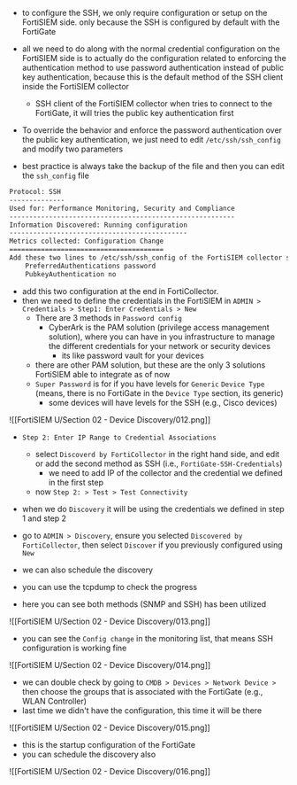 - to configure the SSH, we only require configuration or setup on the FortiSIEM side. only because the SSH is configured by default with the FortiGate
- all we need to do along with the normal credential configuration on the FortiSIEM side is to actually do the configuration related to enforcing the authentication method to use password authentication instead of public key authentication, because this is the default method of the SSH client inside the FortiSIEM collector
	- SSH client of the FortiSIEM collector when tries to connect to the FortiGate, it will tries the public key authentication first

- To override the behavior and enforce the password authentication over the public key authentication, we just need to edit `/etc/ssh/ssh_config` and modify two parameters

- best practice is always take the backup of the file and then you can edit the `ssh_config` file

```bash
Protocol: SSH
--------------
Used for: Performance Monitoring, Security and Compliance
---------------------------------------------------------
Information Discovered: Running configuration
---------------------------------------------
Metrics collected: Configuration Change
=======================================
Add these two lines to /etc/ssh/ssh_config of the FortiSIEM collector so its SSH Client prefer password authentication over public key authentication when connecting to the ForiGate:
	PreferredAuthentications password
	PubkeyAuthentication no
```

- add this two configuration at the end in FortiCollector.
- then we need to define the credentials in the FortiSIEM in `ADMIN > Credentials > Step1: Enter Credentials > New`
	- There are 3 methods in `Password config`
		- CyberArk is the PAM solution (privilege access management solution), where you can have in you infrastructure to manage the different credentials for your network or security devices
			- its like password vault for your devices
	- there are other PAM solution, but these are the only 3 solutions FortiSIEM able to integrate as of now
	- `Super Password` is for if you have levels for `Generic` `Device Type` (means, there is no FortiGate in the `Device Type` section, its generic)
		- some devices will have levels for the SSH (e.g., Cisco devices)

![[FortiSIEM U/Section 02 - Device Discovery/012.png]]

- `Step 2: Enter IP Range to Credential Associations`
	- select `Discoverd by FortiCollector` in the right hand side, and edit or add the second method as SSH (i.e., `FortiGate-SSH-Credentials`)
		- we need to add IP of the collector and the credential we defined in the first step
	- now `Step 2: > Test > Test Connectivity`

- when we do `Discovery` it will be using the credentials we defined in step 1 and step 2
- go to `ADMIN > Discovery`, ensure you selected `Discovered by FortiCollector`, then select `Discover` if you previously configured using `New`
- we can also schedule the discovery
- you can use the tcpdump to check the progress

- here you can see both methods (SNMP and SSH) has been utilized

![[FortiSIEM U/Section 02 - Device Discovery/013.png]]

- you can see the `Config change` in the monitoring list, that means SSH configuration is working fine

![[FortiSIEM U/Section 02 - Device Discovery/014.png]]

- we can double check by going to `CMDB > Devices > Network Device >` then choose the groups that is associated with the FortiGate (e.g., WLAN Controller)
- last time we didn't have the configuration, this time it will be there

![[FortiSIEM U/Section 02 - Device Discovery/015.png]]

- this is the startup configuration of the FortiGate
- you can schedule the discovery also

![[FortiSIEM U/Section 02 - Device Discovery/016.png]]




